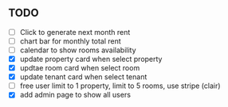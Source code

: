 ## TODO

- [ ] Click to generate next month rent
- [ ] chart bar for monthly total rent
- [ ] calendar to show rooms availability
- [x] update property card when select property
- [x] updtae room card when select room
- [x] update tenant card when select tenant
- [ ] free user limit to 1 property, limit to 5 rooms, use stripe (clair)
- [x] add admin page to show all users
